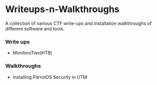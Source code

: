 # Writeups-n-Walkthroughs
A collection of various CTF write-ups and installation walkthroughs of different software and tools.


### Write ups
- MonitorsTwo(HTB)












### Walkthroughs 
- Installing ParrotOS Security in UTM
